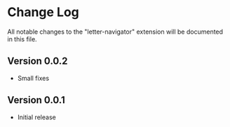 # Change Log

All notable changes to the "letter-navigator" extension will be documented in this file.

## Version 0.0.2
- Small fixes

## Version 0.0.1
- Initial release
